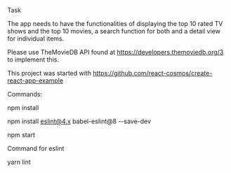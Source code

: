 Task 

The app needs to have the functionalities of displaying the top 10 rated TV shows and the top 10 movies, a search function for both and a detail view for individual items.

Please use TheMovieDB API found at https://developers.themoviedb.org/3 to implement this.


This project was started with https://github.com/react-cosmos/create-react-app-example

Commands:

npm install

npm install eslint@4.x babel-eslint@8 --save-dev

npm start

Command for eslint

yarn lint


